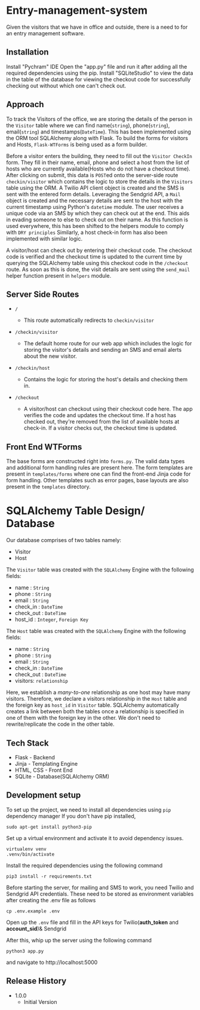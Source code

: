 # Entry-management-system
Given the visitors that we have in office and outside, there is a need to for an entry management software.

## Installation
Install "Pychram" IDE
Open the "app.py" file and run it after adding all the required dependencies using the pip.
Install "SQLiteStudio" to view the data in the table of the database for viewing the checkout code for successfully checking out without which one can't check out.

## Approach
To track the Visitors of the office, we are storing the details of the person in the `Visitor` table where we can find name(`string`), phone(`string`), email(`string`) and timestamps(`DateTime`). This has been implemented using the ORM tool SQLAlchemy along with Flask.
To build the forms for visitors and Hosts, `Flask-WTForms` is being used as a form builder. 

Before a visitor enters the building, they need to fill out the `Visitor CheckIn` form. They fill in their name, email, phone and select a host from the list of hosts who are currently available(Hosts who do not have a checkout time). After clicking on submit, this data is `POST`ed onto the server-side route `checkin/visitor` which contains the logic to store the details in the `Visitors` table using the ORM. A Twilio API client object is created and the SMS is sent with the entered form details. Leveraging the Sendgrid API, a `Mail` object is created and the necessary details are sent to the host with the current timestamp using Python's `datetime` module. The user receives a unique code via an SMS by which they can check out at the end. This aids in evading someone to else to check out on their name.
As this function is used everywhere, this has been shifted to the helpers module to comply with `DRY principles`
Similarly, a host check-in form has also been implemented with similar logic.

A visitor/host can check out by entering their checkout code. The checkout code is verified and the checkout time is updated to the current time by querying the SQLAlchemy table using this checkout code in the `/checkout` route. As soon as this is done, the visit details are sent using the `send_mail` helper function present in `helpers` module.

## Server Side Routes
+ `/`
    - This route automatically redirects to `checkin/visitor`

+ `/checkin/visitor`
    - The default home route for our web app which includes the logic for storing the visitor's details and sending an SMS and email alerts about the new visitor.
+ `/checkin/host`
    - Contains the logic for storing the host's details and checking them in. 

+ `/checkout`
     - A visitor/host can checkout using their checkout code here. The app verifies the code and updates the checkout time. If a host has checked out, they're removed from the list of available hosts at check-in. If a visitor checks out, the checkout time is updated.

## Front End WTForms
The base forms are constructed right into `forms.py`. The valid data types and additional form handling rules are present here.
The form templates are present in `templates/forms` where one can find the front-end Jinja code for form handling. Other templates such as error pages, base layouts are also present in the `templates` directory.

# SQLAlchemy Table Design/ Database
Our database comprises of two tables namely:
- Visitor
- Host

The `Visitor` table was created with the `SQLAlchemy` Engine with the following fields:
+ name : `String`
+ phone : `String`
+ email : `String`
+ check_in : `DateTime`
+ check_out : `DateTime`
+ host_id : `Integer`, `Foreign Key`

The `Host` table was created with the `SQLAlchemy` Engine with the following fields:
+ name : `String`
+ phone : `String`
+ email : `String`
+ check_in : `DateTime`
+ check_out : `DateTime`
+ visitors: `relationship`

Here, we establish a *many-to-one* relationship as one host may have many visitors. Therefore, we declare a visitors relationship in the `Host` table and the foreign key as `host_id` in `Visitor` table. SQLAlchemy automatically creates a link between both the tables once a relationship is specified in one of them with the foreign key in the other. We don't need to rewrite/replicate the code in the other table.


## Tech Stack 

+ Flask - Backend
+ Jinja - Templating Engine
+ HTML, CSS - Front End
+ SQLite - Database(SQLAlchemy ORM)

## Development setup

To set up the project, we need to install all dependencies using `pip` dependency manager
If you don't have pip installed,

```
sudo apt-get install python3-pip
```

Set up a virtual environment and activate it to avoid dependency issues.

```
virtualenv venv
.venv/bin/activate
```

Install the required dependencies using the following command
```
pip3 install -r requirements.txt
```

Before starting the server, for mailing and SMS to work, you need Twilio and Sendgrid API credentials.
These need to be stored as environment variables after creating the .env file as follows
```
cp .env.example .env
```

Open up the `.env` file and fill in the API keys for Twilio(**auth_token** and **account_sid**)& Sendgrid

After this, whip up the server using the following command

```
python3 app.py
```

and navigate to http://localhost:5000

## Release History

* 1.0.0
    * Initial Version


